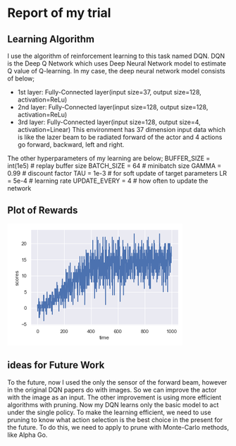 # Report of my trial

## Learning Algorithm
I use the algorithm of reinforcement learning to this task named DQN.
DQN is the Deep Q Network which uses Deep Neural Network model to estimate Q value of Q-learning.
In my case, the deep neural network model consists of below;
 * 1st layer: Fully-Connected layer(input size=37, output size=128, activation=ReLu)
 * 2nd layer: Fully-Connected layer(input size=128, output size=128, activation=ReLu)
 * 3rd layer: Fully-Connected layer(input size=128, output size=4, activation=Linear)
This environment has 37 dimension input data which is like the lazer beam  to be radiated forward of the actor and 4 actions go forward, backward, left and right.

The other hyperparameters of my learning are below;
BUFFER_SIZE = int(1e5)  # replay buffer size
BATCH_SIZE = 64         # minibatch size
GAMMA = 0.99            # discount factor
TAU = 1e-3              # for soft update of target parameters
LR = 5e-4               # learning rate 
UPDATE_EVERY = 4        # how often to update the network

## Plot of Rewards
![learning courve](output.png)

## ideas for Future Work
To the future, now I used the only the sensor of the forward beam, however in the original DQN papers do with images.
So we can improve the actor with the image as an input.
The other improvement is using more efficient algorithms with pruning.
Now my DQN learns only the basic model to act under the single policy.
To make the learning efficient, we need to use pruning to know what action selection is the best choice in the present for the future.
To do this, we need to apply to prune with Monte-Carlo methods, like Alpha Go.